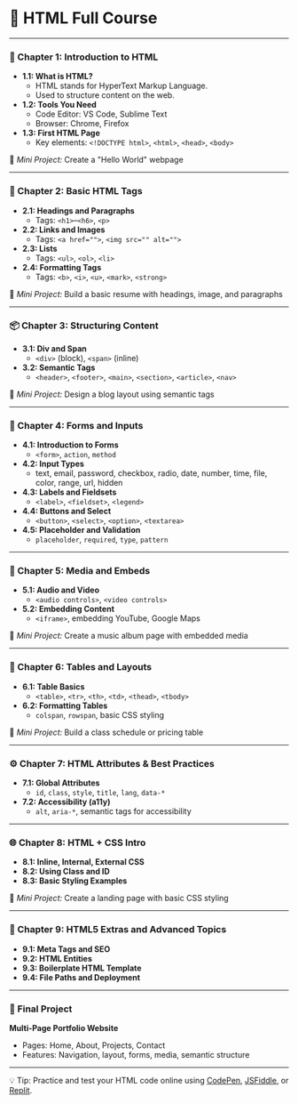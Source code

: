 # 🧠 HTML Full Course

---

### 📘 Chapter 1: Introduction to HTML

- **1.1: What is HTML?**
  - HTML stands for HyperText Markup Language.
  - Used to structure content on the web.
- **1.2: Tools You Need**
  - Code Editor: VS Code, Sublime Text
  - Browser: Chrome, Firefox
- **1.3: First HTML Page**
  - Key elements: `<!DOCTYPE html>`, `<html>`, `<head>`, `<body>`

🔨 _Mini Project:_ Create a "Hello World" webpage

---

### 🧱 Chapter 2: Basic HTML Tags

- **2.1: Headings and Paragraphs**
  - Tags: `<h1>`–`<h6>`, `<p>`
- **2.2: Links and Images**
  - Tags: `<a href="">`, `<img src="" alt="">`
- **2.3: Lists**
  - Tags: `<ul>`, `<ol>`, `<li>`
- **2.4: Formatting Tags**
  - Tags: `<b>`, `<i>`, `<u>`, `<mark>`, `<strong>`

🔨 _Mini Project:_ Build a basic resume with headings, image, and paragraphs

---

### 📦 Chapter 3: Structuring Content

- **3.1: Div and Span**
  - `<div>` (block), `<span>` (inline)
- **3.2: Semantic Tags**
  - `<header>`, `<footer>`, `<main>`, `<section>`, `<article>`, `<nav>`

🔨 _Mini Project:_ Design a blog layout using semantic tags

---

### 🧩 Chapter 4: Forms and Inputs

- **4.1: Introduction to Forms**
  - `<form>`, `action`, `method`
- **4.2: Input Types**
  - text, email, password, checkbox, radio, date, number, time, file, color, range, url, hidden
- **4.3: Labels and Fieldsets**
  - `<label>`, `<fieldset>`, `<legend>`
- **4.4: Buttons and Select**
  - `<button>`, `<select>`, `<option>`, `<textarea>`
- **4.5: Placeholder and Validation**
  - `placeholder`, `required`, `type`, `pattern`

---

### 🎨 Chapter 5: Media and Embeds

- **5.1: Audio and Video**
  - `<audio controls>`, `<video controls>`
- **5.2: Embedding Content**
  - `<iframe>`, embedding YouTube, Google Maps

🔨 _Mini Project:_ Create a music album page with embedded media

---

### 🧭 Chapter 6: Tables and Layouts

- **6.1: Table Basics**
  - `<table>`, `<tr>`, `<th>`, `<td>`, `<thead>`, `<tbody>`
- **6.2: Formatting Tables**
  - `colspan`, `rowspan`, basic CSS styling

🔨 _Mini Project:_ Build a class schedule or pricing table

---

### ⚙️ Chapter 7: HTML Attributes & Best Practices

- **7.1: Global Attributes**
  - `id`, `class`, `style`, `title`, `lang`, `data-*`
- **7.2: Accessibility (a11y)**
  - `alt`, `aria-*`, semantic tags for accessibility

---

### 🌐 Chapter 8: HTML + CSS Intro

- **8.1: Inline, Internal, External CSS**
- **8.2: Using Class and ID**
- **8.3: Basic Styling Examples**

🔨 _Mini Project:_ Create a landing page with basic CSS styling

---

### 🧪 Chapter 9: HTML5 Extras and Advanced Topics

- **9.1: Meta Tags and SEO**
- **9.2: HTML Entities**
- **9.3: Boilerplate HTML Template**
- **9.4: File Paths and Deployment**

---

### 🏁 Final Project

**Multi-Page Portfolio Website**

- Pages: Home, About, Projects, Contact
- Features: Navigation, layout, forms, media, semantic structure

---

💡 Tip: Practice and test your HTML code online using [CodePen](https://codepen.io/), [JSFiddle](https://jsfiddle.net/), or [Replit](https://replit.com/).
